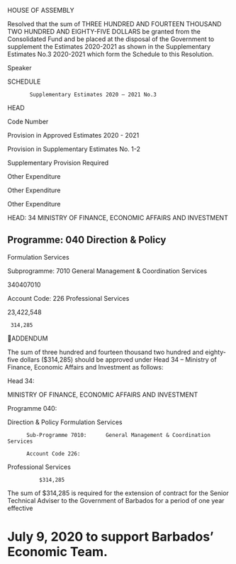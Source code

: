HOUSE OF ASSEMBLY

Resolved that the sum of THREE HUNDRED AND FOURTEEN  THOUSAND TWO HUNDRED
AND  EIGHTY-FIVE  DOLLARS  be  granted  from  the  Consolidated  Fund  and  be  placed  at  the
disposal  of  the  Government  to  supplement  the  Estimates  2020-2021  as  shown  in  the
Supplementary Estimates No.3 2020-2021 which form the Schedule to this Resolution.

Speaker

SCHEDULE

           Supplementary Estimates 2020 – 2021 No.3

HEAD

Code
Number

Provision in
Approved
Estimates
2020 - 2021

Provision in
Supplementary
Estimates
No. 1-2

Supplementary
Provision
Required

Other
Expenditure

Other
Expenditure

Other
Expenditure

HEAD: 34 MINISTRY OF FINANCE, ECONOMIC
AFFAIRS AND INVESTMENT

## Programme: 040 Direction & Policy
Formulation Services

Subprogramme: 7010 General Management &
Coordination Services

340407010

Account Code: 226 Professional Services

  23,422,548

     314,285

ADDENDUM

The sum of three hundred and fourteen thousand two hundred and eighty-five dollars
($314,285)  should  be  approved  under  Head  34  –  Ministry  of  Finance,  Economic
Affairs and Investment as follows:

Head 34:

MINISTRY OF FINANCE, ECONOMIC AFFAIRS
AND INVESTMENT

Programme 040:

Direction & Policy Formulation Services

          Sub-Programme 7010:      General Management & Coordination Services

          Account Code 226:

 Professional Services

              $314,285

The  sum  of  $314,285  is  required  for  the  extension  of  contract  for  the  Senior
Technical Adviser to the Government of Barbados for a period of one year effective
# July 9, 2020 to support Barbados’ Economic Team.

